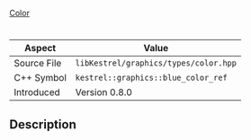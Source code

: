 [Color](index.md)
# 
| Aspect | Value |
| --- | --- |
| Source File | `libKestrel/graphics/types/color.hpp` |
| C++ Symbol | `kestrel::graphics::blue_color_ref` |
| Introduced | Version 0.8.0 |
## Description

